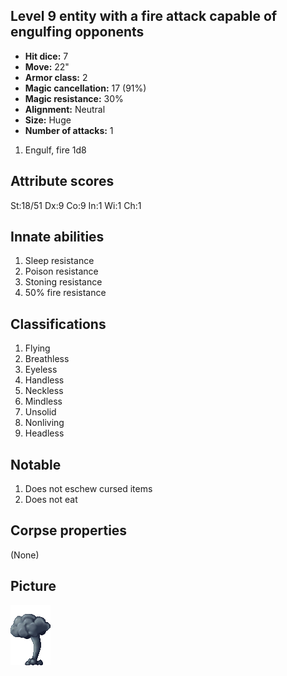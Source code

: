 ## Level 9 entity with a fire attack capable of engulfing opponents

- **Hit dice:** 7
- **Move:** 22"
- **Armor class:** 2
- **Magic cancellation:** 17 (91%)
- **Magic resistance:** 30%
- **Alignment:** Neutral
- **Size:** Huge
- **Number of attacks:** 1
1. Engulf, fire 1d8

## Attribute scores

St:18/51 Dx:9 Co:9 In:1 Wi:1 Ch:1

## Innate abilities

1. Sleep resistance
2. Poison resistance
3. Stoning resistance
4. 50% fire resistance

## Classifications

1. Flying
2. Breathless
3. Eyeless
4. Handless
5. Neckless
6. Mindless
7. Unsolid
8. Nonliving
9. Headless

## Notable

1. Does not eschew cursed items
2. Does not eat

## Corpse properties

(None)

## Picture

![Steam vortex](https://github.com/hyvanmielenpelit/GnollHackTileSet/blob/main/Monsters/steam_vortex/steam_vortex.png?raw=true)
